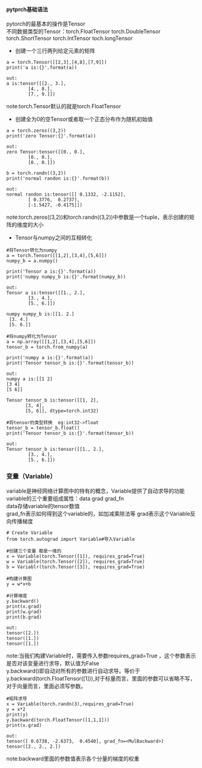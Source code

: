 #### pytprch基础语法
pytorch的最基本的操作是Tensor<br>
不同数据类型的Tensor：torch.FloatTensor torch.DoubleTensor torch.ShortTensor torch.IntTensor toch.longTensor
* 创建一个三行两列给定元素的矩阵
```
a = torch.Tensor([[2,3],[4,8],[7,9]])
print('a is:{}'.format(a))

out:
a is:tensor([[2., 3.],
        [4., 8.],
        [7., 9.]])
```
note:torch.Tensor默认的就是torch.FloatTensor
* 创建全为0的空Tensor或者取一个正态分布作为随机初始值
```
a = torch.zeros((3,2))
print('zero Tensor:{}'.format(a))

out:
zero Tensor:tensor([[0., 0.],
        [0., 0.],
        [0., 0.]])
        
b = torch.randn((3,2))
print('normal randon is:{}'.format(b))

out:
normal randon is:tensor([[ 0.1332, -2.1152],
        [ 0.3776,  0.2737],
        [-1.5427, -0.4175]])
```

note:torch.zeros((3,2))和torch.randn((3,2))中参数是一个tuple，表示创建的矩阵的维度的大小

* Tensor与numpy之间的互相转化
```
#将Tensor转化为numpy
a = torch.Tensor([[1,2],[3,4],[5,6]])
numpy_b = a.numpy()

print('Tensor a is:{}'.format(a))
print('numpy numpy_b is:{}'.format(numpy_b))

out:
Tensor a is:tensor([[1., 2.],
        [3., 4.],
        [5., 6.]])

numpy numpy_b is:[[1. 2.]
 [3. 4.]
 [5. 6.]]
 
#将numpy转化为Tensor
a = np.array([[1,2],[3,4],[5,6]])
tensor_b = torch.from_numpy(a)
 
print('numpy a is:{}'.format(a))
print('Tensor tensor_b is:{}'.format(tensor_b))
 
out:
numpy a is:[[1 2]
[3 4]
[5 6]]
 
Tensor tensor_b is:tensor([[1, 2],
       [3, 4],
       [5, 6]], dtype=torch.int32)

#将tensor的类型转换  eg:int32->float
tensor_b = tensor_b.float()
print('Tensor tensor_b is:{}'.format(tensor_b))
 
out:
Tensor tensor_b is:tensor([[1., 2.],
        [3., 4.],
        [5., 6.]])
```
### 变量（Variable）
variable是神经网络计算图中的特有的概念，Variable提供了自动求导的功能<br>
variable的三个重要组成属性：data grad grad_fn<br>
data存储variable的tensor数值<br>
grad_fn表示如何得到这个variable的，如加减乘除法等
grad表示这个Variable反向传播梯度

```
# Create Variable
from torch.autograd import Variable#导入Variable

#创建三个变量 都是一维的
x = Variable(torch.Tensor([1]), requires_grad=True)
w = Variable(torch.Tensor([2]), requires_grad=True)
b = Variablr(torch.Tensor([3]), requires_grad=True)

#构建计算图
y = w*x+b

#计算梯度
y.backward()
print(x.grad)
print(w.grad)
print(b.grad)

out:
tensor([2.])
tensor([1.])
tensor([1.])
```
note:当我们构建Variable时，需要传入参数requires_grad=True ，这个参数表示是否对该变量进行求导，默认值为False<br>
y.backward()即自动对所有的参数进行自动求导。等价于y.backward(torch.FloatTensor([1])),对于标量而言，里面的参数可以省略不写，对于向量而言，里面必须写参数。

```
#矩阵求导
x = Variable(torch.randn(3),requires_grad=True)
y = x*2
print(y)
y.backward(torch.FloatTensor([1,1,1]))
print(x.grad)

out:
tensor([ 0.6738, -2.6373,  0.4540], grad_fn=<MulBackward>)
tensor([2., 2., 2.])
```
note:backward里面的参数值表示各个分量的梯度的权重

